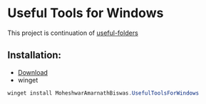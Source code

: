 # Useful Tools for Windows

This project is continuation of [useful-folders](https://github.com/fluentmoheshwar/useful-folders)

## Installation:

- [Download](https://github.com/fluentmoheshwar/useful-tools/releases/download/v1.0/Useful_Tools_For_Windows_Installer.exe)
- winget
```powershell
winget install MoheshwarAmarnathBiswas.UsefulToolsForWindows
```
